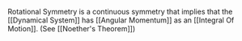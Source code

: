 Rotational Symmetry is a continuous symmetry that implies that the [[Dynamical System]] has [[Angular Momentum]] as an [[Integral Of Motion]]. (See [[Noether's Theorem]])
